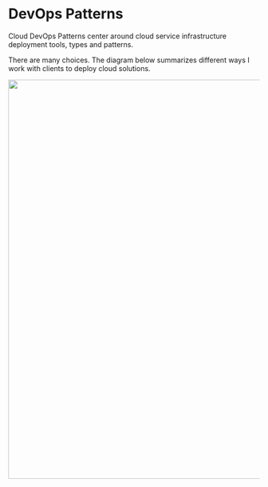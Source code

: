 # DevOps Patterns

Cloud DevOps Patterns center around cloud service infrastructure deployment tools, types and patterns.    

There are many choices.
The diagram below summarizes different ways I work with clients to deploy cloud solutions.

<img src="https://github.com/lynnlangit/learning-cloud/blob/master/CLOUD-PATTERNS/images/deploys.png" width=800>

